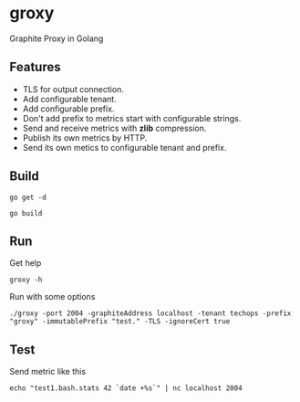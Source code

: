 # groxy
Graphite Proxy in Golang

## Features
- TLS for output connection.
- Add configurable tenant.
- Add configurable prefix.
- Don't add prefix to metrics start with configurable strings.
- Send and receive metrics with **zlib** compression.
- Publish its own metrics by HTTP.
- Send its own metics to configurable tenant and prefix.

## Build
`go get -d`

`go build`

## Run
Get help

`groxy -h`

Run with some options

`./groxy -port 2004 -graphiteAddress localhost -tenant techops -prefix "groxy" -immutablePrefix "test." -TLS -ignoreCert true`

## Test
Send metric like this

``echo "test1.bash.stats 42 `date +%s`" | nc localhost 2004``
